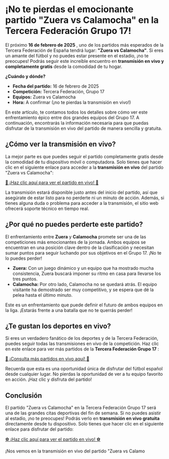 # ¡No te pierdas el emocionante partido "Zuera vs Calamocha" en la Tercera Federación Grupo 17!

El próximo **16 de febrero de 2025** , uno de los partidos más esperados de la Tercera Federación de España tendrá lugar: **"Zuera vs Calamocha"**. Si eres un amante del fútbol y no puedes estar presente en el estadio, ¡no te preocupes! Podrás seguir este increíble encuentro en **transmisión en vivo y completamente gratis** desde la comodidad de tu hogar.

**¿Cuándo y dónde?**

- **Fecha del partido:** 16 de febrero de 2025
- **Competición:** Tercera Federación, Grupo 17
- **Equipos:** Zuera vs Calamocha
- **Hora:** A confirmar (¡no te pierdas la transmisión en vivo!)

En este artículo, te contamos todos los detalles sobre cómo ver este enfrentamiento épico entre dos grandes equipos del Grupo 17. A continuación, encontrarás la información necesaria para que puedas disfrutar de la transmisión en vivo del partido de manera sencilla y gratuita.

## ¿Cómo ver la transmisión en vivo?

La mejor parte es que puedes seguir el partido completamente gratis desde la comodidad de tu dispositivo móvil o computadora. Solo tienes que hacer clic en el siguiente enlace para acceder a la **transmisión en vivo** del partido "Zuera vs Calamocha":

[🔴 ¡Haz clic aquí para ver el partido en vivo! 🔴](https://tinyurl.com/livestreamfreeo?st=Zuera+vs+Calamocha&si=ghc)

La transmisión estará disponible justo antes del inicio del partido, así que asegúrate de estar listo para no perderte ni un minuto de acción. Además, si tienes alguna duda o problema para acceder a la transmisión, el sitio web ofrecerá soporte técnico en tiempo real.

## ¿Por qué no puedes perderte este partido?

El enfrentamiento entre **Zuera** y **Calamocha** promete ser una de las competiciones más emocionantes de la jornada. Ambos equipos se encuentran en una posición clave dentro de la clasificación y necesitan sumar puntos para seguir luchando por sus objetivos en el Grupo 17. ¡No te lo puedes perder!

- **Zuera:** Con un juego dinámico y un equipo que ha mostrado mucha consistencia, Zuera buscará imponer su ritmo en casa para llevarse los tres puntos.
- **Calamocha:** Por otro lado, Calamocha no se quedará atrás. El equipo visitante ha demostrado ser muy competitivo, y se espera que dé la pelea hasta el último minuto.

Este es un enfrentamiento que puede definir el futuro de ambos equipos en la liga. ¡Estarás frente a una batalla que no te querrás perder!

## ¿Te gustan los deportes en vivo?

Si eres un verdadero fanático de los deportes y de la Tercera Federación, puedes seguir todas las transmisiones en vivo de la competición. Haz clic en este enlace para ver más partidos de la **Tercera Federación Grupo 17** :

[📅 ¡Consulta más partidos en vivo aquí! 📅](https://tinyurl.com/livestreamfreeo?st=Zuera+vs+Calamocha&si=ghc)

Recuerda que esta es una oportunidad única de disfrutar del fútbol español desde cualquier lugar. No pierdas la oportunidad de ver a tu equipo favorito en acción. ¡Haz clic y disfruta del partido!

## Conclusión

El partido "Zuera vs Calamocha" en la Tercera Federación Grupo 17 será una de las grandes citas deportivas del fin de semana. Si no puedes asistir al estadio, ¡no te preocupes! Podrás verlo en **transmisión en vivo gratuita** directamente desde tu dispositivo. Solo tienes que hacer clic en el siguiente enlace para disfrutar del partido:

[⚽ ¡Haz clic aquí para ver el partido en vivo! ⚽](https://tinyurl.com/livestreamfreeo?st=Zuera+vs+Calamocha&si=ghc)

¡Nos vemos en la transmisión en vivo del partido "Zuera vs Calamo
